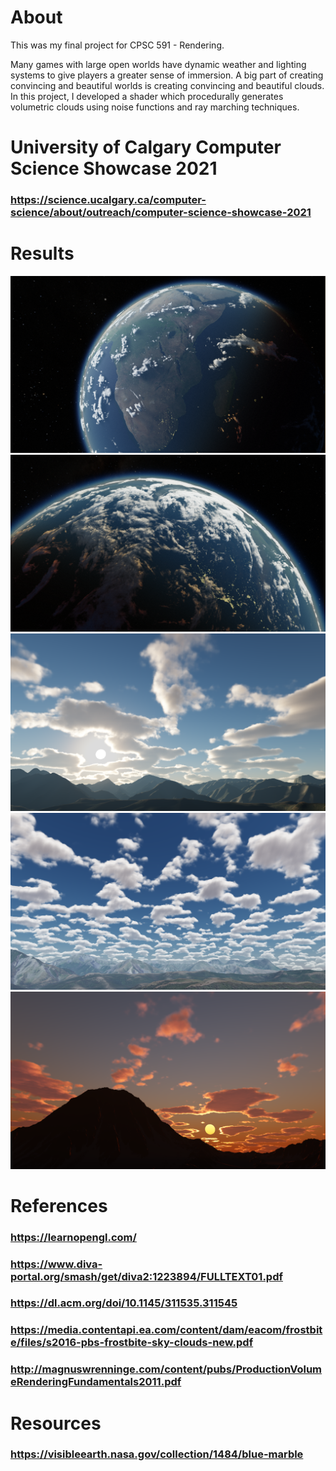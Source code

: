 # About

This was my final project for CPSC 591 - Rendering. 

Many games with large open worlds have dynamic weather and lighting systems to give players a greater sense of immersion. A big part of creating convincing and beautiful worlds is creating convincing and beautiful clouds. In this project, I developed a shader which procedurally generates volumetric clouds using noise functions and ray marching techniques.

# University of Calgary Computer Science Showcase 2021
### https://science.ucalgary.ca/computer-science/about/outreach/computer-science-showcase-2021

# Results
![alt text](https://github.com//JakeKurtz/Volumetric-Clouds/blob/master/results/earth_1.png?raw=true)
![alt text](https://github.com//JakeKurtz/Volumetric-Clouds/blob/master/results/earth_2.png?raw=true)
![alt text](https://github.com//JakeKurtz/Volumetric-Clouds/blob/master/results/ground_1.png?raw=true)
![alt text](https://github.com//JakeKurtz/Volumetric-Clouds/blob/master/results/ground_2.PNG?raw=true)
![alt text](https://github.com//JakeKurtz/Volumetric-Clouds/blob/master/results/ground_3.PNG?raw=true)

# References
### https://learnopengl.com/
### https://www.diva-portal.org/smash/get/diva2:1223894/FULLTEXT01.pdf
### https://dl.acm.org/doi/10.1145/311535.311545
### https://media.contentapi.ea.com/content/dam/eacom/frostbite/files/s2016-pbs-frostbite-sky-clouds-new.pdf
### http://magnuswrenninge.com/content/pubs/ProductionVolumeRenderingFundamentals2011.pdf

# Resources
### https://visibleearth.nasa.gov/collection/1484/blue-marble
